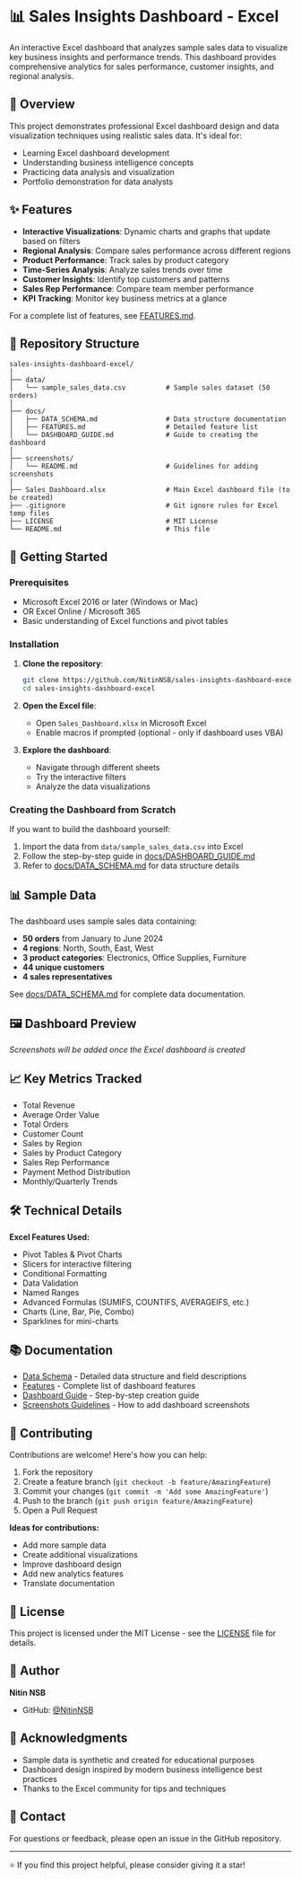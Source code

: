 # 📊 Sales Insights Dashboard - Excel

An interactive Excel dashboard that analyzes sample sales data to visualize key business insights and performance trends. This dashboard provides comprehensive analytics for sales performance, customer insights, and regional analysis.

## 🎯 Overview

This project demonstrates professional Excel dashboard design and data visualization techniques using realistic sales data. It's ideal for:
- Learning Excel dashboard development
- Understanding business intelligence concepts
- Practicing data analysis and visualization
- Portfolio demonstration for data analysts

## ✨ Features

- **Interactive Visualizations**: Dynamic charts and graphs that update based on filters
- **Regional Analysis**: Compare sales performance across different regions
- **Product Performance**: Track sales by product category
- **Time-Series Analysis**: Analyze sales trends over time
- **Customer Insights**: Identify top customers and patterns
- **Sales Rep Performance**: Compare team member performance
- **KPI Tracking**: Monitor key business metrics at a glance

For a complete list of features, see [FEATURES.md](docs/FEATURES.md).

## 📁 Repository Structure

```
sales-insights-dashboard-excel/
│
├── data/
│   └── sample_sales_data.csv          # Sample sales dataset (50 orders)
│
├── docs/
│   ├── DATA_SCHEMA.md                 # Data structure documentation
│   ├── FEATURES.md                    # Detailed feature list
│   └── DASHBOARD_GUIDE.md             # Guide to creating the dashboard
│
├── screenshots/
│   └── README.md                      # Guidelines for adding screenshots
│
├── Sales_Dashboard.xlsx               # Main Excel dashboard file (to be created)
├── .gitignore                         # Git ignore rules for Excel temp files
├── LICENSE                            # MIT License
└── README.md                          # This file
```

## 🚀 Getting Started

### Prerequisites

- Microsoft Excel 2016 or later (Windows or Mac)
- OR Excel Online / Microsoft 365
- Basic understanding of Excel functions and pivot tables

### Installation

1. **Clone the repository**:
   ```bash
   git clone https://github.com/NitinNSB/sales-insights-dashboard-excel.git
   cd sales-insights-dashboard-excel
   ```

2. **Open the Excel file**:
   - Open `Sales_Dashboard.xlsx` in Microsoft Excel
   - Enable macros if prompted (optional - only if dashboard uses VBA)

3. **Explore the dashboard**:
   - Navigate through different sheets
   - Try the interactive filters
   - Analyze the data visualizations

### Creating the Dashboard from Scratch

If you want to build the dashboard yourself:

1. Import the data from `data/sample_sales_data.csv` into Excel
2. Follow the step-by-step guide in [docs/DASHBOARD_GUIDE.md](docs/DASHBOARD_GUIDE.md)
3. Refer to [docs/DATA_SCHEMA.md](docs/DATA_SCHEMA.md) for data structure details

## 📊 Sample Data

The dashboard uses sample sales data containing:
- **50 orders** from January to June 2024
- **4 regions**: North, South, East, West
- **3 product categories**: Electronics, Office Supplies, Furniture
- **44 unique customers**
- **4 sales representatives**

See [docs/DATA_SCHEMA.md](docs/DATA_SCHEMA.md) for complete data documentation.

## 🖼️ Dashboard Preview

_Screenshots will be added once the Excel dashboard is created_

<!-- 
Uncomment and add screenshots here:
![Dashboard Overview](screenshots/dashboard_overview.png)
![Sales Trends](screenshots/sales_trends.png)
![Regional Analysis](screenshots/regional_analysis.png)
-->

## 📈 Key Metrics Tracked

- Total Revenue
- Average Order Value
- Total Orders
- Customer Count
- Sales by Region
- Sales by Product Category
- Sales Rep Performance
- Payment Method Distribution
- Monthly/Quarterly Trends

## 🛠️ Technical Details

**Excel Features Used:**
- Pivot Tables & Pivot Charts
- Slicers for interactive filtering
- Conditional Formatting
- Data Validation
- Named Ranges
- Advanced Formulas (SUMIFS, COUNTIFS, AVERAGEIFS, etc.)
- Charts (Line, Bar, Pie, Combo)
- Sparklines for mini-charts

## 📚 Documentation

- [Data Schema](docs/DATA_SCHEMA.md) - Detailed data structure and field descriptions
- [Features](docs/FEATURES.md) - Complete list of dashboard features
- [Dashboard Guide](docs/DASHBOARD_GUIDE.md) - Step-by-step creation guide
- [Screenshots Guidelines](screenshots/README.md) - How to add dashboard screenshots

## 🤝 Contributing

Contributions are welcome! Here's how you can help:

1. Fork the repository
2. Create a feature branch (`git checkout -b feature/AmazingFeature`)
3. Commit your changes (`git commit -m 'Add some AmazingFeature'`)
4. Push to the branch (`git push origin feature/AmazingFeature`)
5. Open a Pull Request

**Ideas for contributions:**
- Add more sample data
- Create additional visualizations
- Improve dashboard design
- Add new analytics features
- Translate documentation

## 📝 License

This project is licensed under the MIT License - see the [LICENSE](LICENSE) file for details.

## 👤 Author

**Nitin NSB**
- GitHub: [@NitinNSB](https://github.com/NitinNSB)

## 🙏 Acknowledgments

- Sample data is synthetic and created for educational purposes
- Dashboard design inspired by modern business intelligence best practices
- Thanks to the Excel community for tips and techniques

## 📧 Contact

For questions or feedback, please open an issue in the GitHub repository.

---

⭐ If you find this project helpful, please consider giving it a star!
